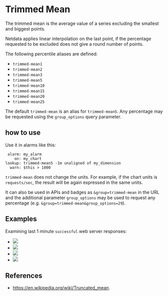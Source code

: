 <!--
title: "Trimmed Mean"
description: "Use trimmed-mean in API queries and health entities to find the average value from a sample, eliminating any unwanted spikes in the returned metrics."
custom_edit_url: https://github.com/netdata/netdata/edit/master/web/api/queries/trimmed_mean/README.md
-->

# Trimmed Mean

The trimmed mean is the average value of a series excluding the smallest and biggest points.

Netdata applies linear interpolation on the last point, if the percentage requested to be excluded does not give a
round number of points.

The following percentile aliases are defined:

- `trimmed-mean1`
- `trimmed-mean2`
- `trimmed-mean3`
- `trimmed-mean5`
- `trimmed-mean10`
- `trimmed-mean15`
- `trimmed-mean20`
- `trimmed-mean25`

The default `trimmed-mean` is an alias for `trimmed-mean5`.
Any percentage may be requested using the `group_options` query parameter.

## how to use

Use it in alarms like this:

```
 alarm: my_alarm
    on: my_chart
lookup: trimmed-mean5 -1m unaligned of my_dimension
  warn: $this > 1000
```

`trimmed-mean` does not change the units. For example, if the chart units is `requests/sec`, the result
will be again expressed in the same units. 

It can also be used in APIs and badges as `&group=trimmed-mean` in the URL and the additional parameter `group_options`
may be used to request any percentage (e.g. `&group=trimmed-mean&group_options=29`).

## Examples

Examining last 1 minute `successful` web server responses:

-   ![](https://registry.my-netdata.io/api/v1/badge.svg?chart=web_log_nginx.response_statuses&options=unaligned&dimensions=success&group=min&after=-60&label=min)
-   ![](https://registry.my-netdata.io/api/v1/badge.svg?chart=web_log_nginx.response_statuses&options=unaligned&dimensions=success&group=average&after=-60&label=average)
-   ![](https://registry.my-netdata.io/api/v1/badge.svg?chart=web_log_nginx.response_statuses&options=unaligned&dimensions=success&group=trimmed-mean5&after=-60&label=trimmed-mean5&value_color=orange)
-   ![](https://registry.my-netdata.io/api/v1/badge.svg?chart=web_log_nginx.response_statuses&options=unaligned&dimensions=success&group=max&after=-60&label=max)

## References

-   <https://en.wikipedia.org/wiki/Truncated_mean>.

